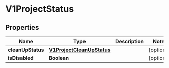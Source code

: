 # V1ProjectStatus

## Properties
Name | Type | Description | Notes
------------ | ------------- | ------------- | -------------
**cleanUpStatus** | [**V1ProjectCleanUpStatus**](V1ProjectCleanUpStatus.md) |  |  [optional]
**isDisabled** | **Boolean** |  |  [optional]
